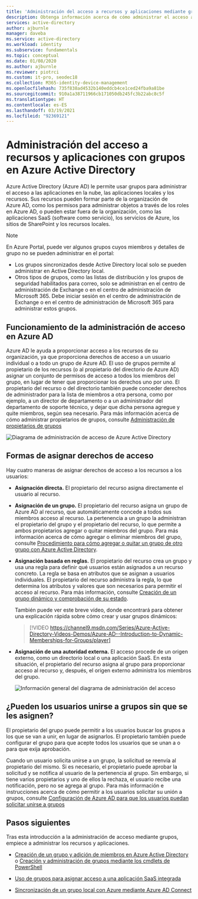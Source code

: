 ```yaml
---
title: 'Administración del acceso a recursos y aplicaciones mediante grupos: Azure AD'
description: Obtenga información acerca de cómo administrar el acceso a las aplicaciones en la nube de su organización, a las aplicaciones locales y a los recursos mediante los grupos de Azure Active Directory.
services: active-directory
author: ajburnle
manager: daveba
ms.service: active-directory
ms.workload: identity
ms.subservice: fundamentals
ms.topic: conceptual
ms.date: 01/08/2020
ms.author: ajburnle
ms.reviewer: piotrci
ms.custom: it-pro, seodec18
ms.collection: M365-identity-device-management
ms.openlocfilehash: 735f838ad4532b140eddcb4ce1ced24fba9a81be
ms.sourcegitcommit: 910a1a38711966cb171050db245fc3b22abc8c5f
ms.translationtype: HT
ms.contentlocale: es-ES
ms.lasthandoff: 03/19/2021
ms.locfileid: "92369121"
---
```

# <a name="manage-app-and-resource-access-using-azure-active-directory-groups"></a>Administración del acceso a recursos y aplicaciones con grupos en Azure Active Directory
Azure Active Directory (Azure AD) le permite usar grupos para administrar el acceso a las aplicaciones en la nube, las aplicaciones locales y los recursos. Sus recursos pueden formar parte de la organización de Azure AD, como los permisos para administrar objetos a través de los roles en Azure AD, o pueden estar fuera de la organización, como las aplicaciones SaaS (software como servicio), los servicios de Azure, los sitios de SharePoint y los recursos locales.

>[!NOTE]
> En Azure Portal, puede ver algunos grupos cuyos miembros y detalles de grupo no se pueden administrar en el portal:
>
> - Los grupos sincronizados desde Active Directory local solo se pueden administrar en Active Directory local.
> - Otros tipos de grupos, como las listas de distribución y los grupos de seguridad habilitados para correo, solo se administran en el centro de administración de Exchange o en el centro de administración de Microsoft 365. Debe iniciar sesión en el centro de administración de Exchange o en el centro de administración de Microsoft 365 para administrar estos grupos.

## <a name="how-access-management-in-azure-ad-works"></a>Funcionamiento de la administración de acceso en Azure AD

Azure AD le ayuda a proporcionar acceso a los recursos de su organización, ya que proporciona derechos de acceso a un usuario individual o a todo un grupo de Azure AD. El uso de grupos permite al propietario de los recursos (o al propietario del directorio de Azure AD) asignar un conjunto de permisos de acceso a todos los miembros del grupo, en lugar de tener que proporcionar los derechos uno por uno. El propietario del recurso o del directorio también puede conceder derechos de administrador para la lista de miembros a otra persona, como por ejemplo, a un director de departamento o a un administrador del departamento de soporte técnico, y dejar que dicha persona agregue y quite miembros, según sea necesario. Para más información acerca de cómo administrar propietarios de grupos, consulte [Administración de propietarios de grupos](active-directory-accessmanagement-managing-group-owners.md)

![Diagrama de administración de acceso de Azure Active Directory](./media/active-directory-manage-groups/active-directory-access-management-works.png)

## <a name="ways-to-assign-access-rights"></a>Formas de asignar derechos de acceso

Hay cuatro maneras de asignar derechos de acceso a los recursos a los usuarios:

- **Asignación directa.** El propietario del recurso asigna directamente el usuario al recurso.

- **Asignación de un grupo.** El propietario del recurso asigna un grupo de Azure AD al recurso, que automáticamente concede a todos sus miembros acceso al recurso. La pertenencia a un grupo la administran el propietario del grupo y el propietario del recurso, lo que permite a ambos propietarios agregar o quitar miembros del grupo. Para más información acerca de cómo agregar o eliminar miembros del grupo, consulte [Procedimiento para cómo agregar o quitar un grupo de otro grupo con Azure Active Directory](active-directory-groups-membership-azure-portal.md). 

- **Asignación basada en reglas.** El propietario del recurso crea un grupo y usa una regla para definir qué usuarios están asignados a un recurso concreto. La regla se basa en atributos que se asignan a usuarios individuales. El propietario del recurso administra la regla, lo que determina los atributos y valores que son necesarios para permitir el acceso al recurso. Para más información, consulte [Creación de un grupo dinámico y comprobación de su estado](../enterprise-users/groups-create-rule.md).

    También puede ver este breve vídeo, donde encontrará para obtener una explicación rápida sobre cómo crear y usar grupos dinámicos:

    >[!VIDEO https://channel9.msdn.com/Series/Azure-Active-Directory-Videos-Demos/Azure-AD--Introduction-to-Dynamic-Memberships-for-Groups/player]

- **Asignación de una autoridad externa.** El acceso procede de un origen externo, como un directorio local o una aplicación SaaS. En esta situación, el propietario del recurso asigna al grupo para proporcionar acceso al recurso y, después, el origen externo administra los miembros del grupo.

   ![Información general del diagrama de administración del acceso](./media/active-directory-manage-groups/access-management-overview.png)

## <a name="can-users-join-groups-without-being-assigned"></a>¿Pueden los usuarios unirse a grupos sin que se les asignen?
El propietario del grupo puede permitir a los usuarios buscar los grupos a los que se van a unir, en lugar de asignarlos. El propietario también puede configurar el grupo para que acepte todos los usuarios que se unan a o para que exija aprobación.

Cuando un usuario solicita unirse a un grupo, la solicitud se reenvía al propietario del mismo. Si es necesario, el propietario puede aprobar la solicitud y se notifica al usuario de la pertenencia al grupo. Sin embargo, si tiene varios propietarios y uno de ellos la rechaza, el usuario recibe una notificación, pero no se agrega al grupo. Para más información e instrucciones acerca de cómo permitir a los usuarios solicitar su unión a grupos, consulte [Configuración de Azure AD para que los usuarios puedan solicitar unirse a grupos](../enterprise-users/groups-self-service-management.md)

## <a name="next-steps"></a>Pasos siguientes
Tras esta introducción a la administración de acceso mediante grupos, empiece a administrar los recursos y aplicaciones.

- [Creación de un grupo y adición de miembros en Azure Active Directory](active-directory-groups-create-azure-portal.md) o [Creación y administración de grupos mediante los cmdlets de PowerShell](../enterprise-users/groups-settings-v2-cmdlets.md)

- [Uso de grupos para asignar acceso a una aplicación SaaS integrada](../enterprise-users/groups-saasapps.md)

- [Sincronización de un grupo local con Azure mediante Azure AD Connect](../hybrid/whatis-hybrid-identity.md)
